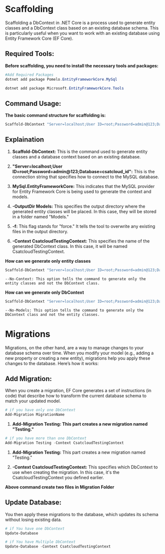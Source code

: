 # Scaffolding
Scaffolding a DbContext in .NET Core is a process used to generate entity classes and a DbContext class based on an existing database schema. This is particularly useful when you want to work with an existing database using Entity Framework Core (EF Core). 

## Required Tools:
**Before scaffolding, you need to install the necessary tools and packages:**

```powershell
#Add Required Packages
dotnet add package Pomelo.EntityFrameworkCore.MySql

dotnet add package Microsoft.EntityFrameworkCore.Tools
```

## Command Usage:
**The basic command structure for scaffolding is:**

```powershell
Scaffold-DbContext "Server=localhost;User ID=root;Password=admin@123;Database=csatcloud_id" MySql.EntityFrameworkCore -OutputDir Models -f -Context CsatcloudTestingContext
```
## Explaination
1. **Scaffold-DbContext:** This is the command used to generate entity classes and a database context based on an existing database.

2. **"Server=localhost;User ID=root;Password=admin@123;Database=csatcloud_id":** This is the connection string that specifies how to connect to the MySQL database.

3. **MySql.EntityFrameworkCore:** This indicates that the MySQL provider for Entity Framework Core is being used to generate the context and models.

4. **-OutputDir Models:** This specifies the output directory where the generated entity classes will be placed. In this case, they will be stored in a folder named "Models."

5. **-f:** This flag stands for "force." It tells the tool to overwrite any existing files in the output directory.

6. **-Context CsatcloudTestingContext:** This specifies the name of the generated DbContext class. In this case, it will be named CsatcloudTestingContext.

**How can we generate only entity classes**
```powershell
Scaffold-DbContext "Server=localhost;User ID=root;Password=admin@123;Database=csatcloud_id" MySql.EntityFrameworkCore -OutputDir Models -f --No-Context
```
`--No-Context: This option tells the command to generate only the entity classes and not the DbContext class.`

**How can we generate only DbContext**
```powershell
Scaffold-DbContext "Server=localhost;User ID=root;Password=admin@123;Database=csatcloud_id" MySql.EntityFrameworkCore -OutputDir Models -f --No-Models
```
`--No-Models: This option tells the command to generate only the DbContext class and not the entity classes.`

# Migrations
Migrations, on the other hand, are a way to manage changes to your database schema over time. When you modify your model (e.g., adding a new property or creating a new entity), migrations help you apply these changes to the database. Here’s how it works:

## Add Migration:
When you create a migration, EF Core generates a set of instructions (in code) that describe how to transform the current database schema to match your updated model.

```powershell
# if you have only one DbContext
Add-Migration MigrationName
```
1. **Add-Migration Testing: This part creates a new migration named "Testing."**

```powershell
# if you have more than one DbContext
Add-Migration Testing -Context CsatcloudTestingContext
```
1. **Add-Migration Testing:** This part creates a new migration named "Testing."

2. **-Context CsatcloudTestingContext:** This specifies which DbContext to use when creating the migration. In this case, it's the CsatcloudTestingContext you defined earlier.

**Above command create two files in Migration Folder**

## Update Database:
 You then apply these migrations to the database, which updates its schema without losing existing data.

```powershell
# if You have one DbContext
Update-Database

# if You have Multiple DbContext
Update-Database -Context CsatcloudTestingContext

```
